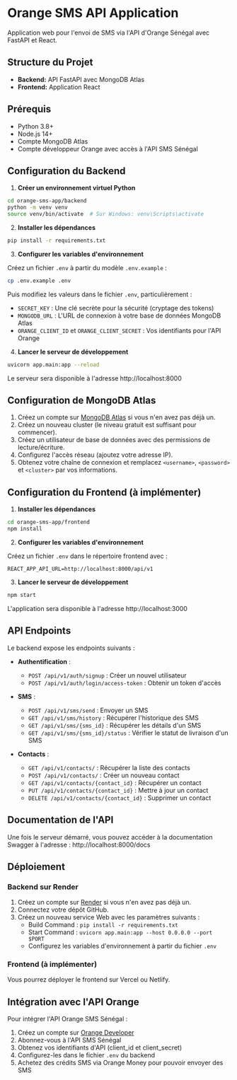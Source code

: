 # Orange SMS API Application

Application web pour l'envoi de SMS via l'API d'Orange Sénégal avec FastAPI et React.

## Structure du Projet

- **Backend:** API FastAPI avec MongoDB Atlas
- **Frontend:** Application React

## Prérequis

- Python 3.8+
- Node.js 14+
- Compte MongoDB Atlas
- Compte développeur Orange avec accès à l'API SMS Sénégal

## Configuration du Backend

1. **Créer un environnement virtuel Python**

```bash
cd orange-sms-app/backend
python -m venv venv
source venv/bin/activate  # Sur Windows: venv\Scripts\activate
```

2. **Installer les dépendances**

```bash
pip install -r requirements.txt
```

3. **Configurer les variables d'environnement**

Créez un fichier `.env` à partir du modèle `.env.example` :

```bash
cp .env.example .env
```

Puis modifiez les valeurs dans le fichier `.env`, particulièrement :

- `SECRET_KEY` : Une clé secrète pour la sécurité (cryptage des tokens)
- `MONGODB_URL` : L'URL de connexion à votre base de données MongoDB Atlas
- `ORANGE_CLIENT_ID` et `ORANGE_CLIENT_SECRET` : Vos identifiants pour l'API Orange

4. **Lancer le serveur de développement**

```bash
uvicorn app.main:app --reload
```

Le serveur sera disponible à l'adresse http://localhost:8000

## Configuration de MongoDB Atlas

1. Créez un compte sur [MongoDB Atlas](https://www.mongodb.com/cloud/atlas) si vous n'en avez pas déjà un.
2. Créez un nouveau cluster (le niveau gratuit est suffisant pour commencer).
3. Créez un utilisateur de base de données avec des permissions de lecture/écriture.
4. Configurez l'accès réseau (ajoutez votre adresse IP).
5. Obtenez votre chaîne de connexion et remplacez `<username>`, `<password>` et `<cluster>` par vos informations.

## Configuration du Frontend (à implémenter)

1. **Installer les dépendances**

```bash
cd orange-sms-app/frontend
npm install
```

2. **Configurer les variables d'environnement**

Créez un fichier `.env` dans le répertoire frontend avec :

```
REACT_APP_API_URL=http://localhost:8000/api/v1
```

3. **Lancer le serveur de développement**

```bash
npm start
```

L'application sera disponible à l'adresse http://localhost:3000

## API Endpoints

Le backend expose les endpoints suivants :

- **Authentification** :
  - `POST /api/v1/auth/signup` : Créer un nouvel utilisateur
  - `POST /api/v1/auth/login/access-token` : Obtenir un token d'accès

- **SMS** :
  - `POST /api/v1/sms/send` : Envoyer un SMS
  - `GET /api/v1/sms/history` : Récupérer l'historique des SMS
  - `GET /api/v1/sms/{sms_id}` : Récupérer les détails d'un SMS
  - `GET /api/v1/sms/{sms_id}/status` : Vérifier le statut de livraison d'un SMS

- **Contacts** :
  - `GET /api/v1/contacts/` : Récupérer la liste des contacts
  - `POST /api/v1/contacts/` : Créer un nouveau contact
  - `GET /api/v1/contacts/{contact_id}` : Récupérer un contact
  - `PUT /api/v1/contacts/{contact_id}` : Mettre à jour un contact
  - `DELETE /api/v1/contacts/{contact_id}` : Supprimer un contact

## Documentation de l'API

Une fois le serveur démarré, vous pouvez accéder à la documentation Swagger à l'adresse :
http://localhost:8000/docs

## Déploiement

### Backend sur Render

1. Créez un compte sur [Render](https://render.com/) si vous n'en avez pas déjà un.
2. Connectez votre dépôt GitHub.
3. Créez un nouveau service Web avec les paramètres suivants :
   - Build Command : `pip install -r requirements.txt`
   - Start Command : `uvicorn app.main:app --host 0.0.0.0 --port $PORT`
   - Configurez les variables d'environnement à partir du fichier `.env`

### Frontend (à implémenter)

Vous pourrez déployer le frontend sur Vercel ou Netlify.

## Intégration avec l'API Orange

Pour intégrer l'API Orange SMS Sénégal :

1. Créez un compte sur [Orange Developer](https://developer.orange.com/)
2. Abonnez-vous à l'API SMS Sénégal
3. Obtenez vos identifiants d'API (client_id et client_secret)
4. Configurez-les dans le fichier `.env` du backend
5. Achetez des crédits SMS via Orange Money pour pouvoir envoyer des SMS
